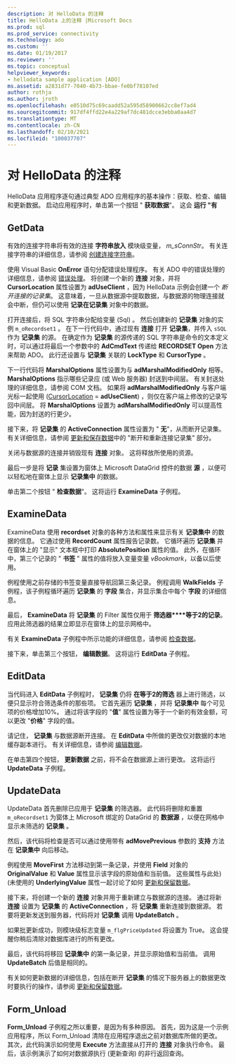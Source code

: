 ```yaml
---
description: 对 HelloData 的注释
title: HelloData 上的注释 |Microsoft Docs
ms.prod: sql
ms.prod_service: connectivity
ms.technology: ado
ms.custom: ''
ms.date: 01/19/2017
ms.reviewer: ''
ms.topic: conceptual
helpviewer_keywords:
- hellodata sample application [ADO]
ms.assetid: a2831d77-7040-4b73-bbae-fe0bf78107ed
author: rothja
ms.author: jroth
ms.openlocfilehash: e0510d75c69caadd52a595d58900662cc8ef7ad4
ms.sourcegitcommit: 917df4ffd22e4a229af7dc481dcce3ebba0aa4d7
ms.translationtype: MT
ms.contentlocale: zh-CN
ms.lasthandoff: 02/10/2021
ms.locfileid: "100037707"
---
```

# <a name="comments-on-hellodata"></a>对 HelloData 的注释
HelloData 应用程序逐句通过典型 ADO 应用程序的基本操作：获取、检查、编辑和更新数据。 启动应用程序时，单击第一个按钮 " **获取数据**"。 这会 **运行 "有**  
  
## <a name="getdata"></a>GetData  
 有效的连接字符串将有效的连接 **字符串放入** 模块级变量， *m_sConnStr*。 有关连接字符串的详细信息，请参阅 [创建连接字符串](./creating-a-connection-string.md)。  
  
 使用 Visual Basic **OnError** 语句分配错误处理程序。 有关 ADO 中的错误处理的详细信息，请参阅 [错误处理](./error-handling.md)。 将创建一个新的 **连接** 对象，并将 **CursorLocation** 属性设置为 **adUseClient** ，因为 HelloData 示例会创建一个 *断开连接的记录集*。 这意味着，一旦从数据源中提取数据，与数据源的物理连接就会中断，但仍可以使用 **记录在记录集** 对象中的数据。  
  
 打开连接后，将 SQL 字符串分配给变量 (Sql) 。 然后创建新的 **记录集** 对象的实例 `m_oRecordset1` 。 在下一行代码中，通过现有 **连接** 打开 **记录集**，并传入 `sSQL` 作为 **记录集** 的源。 在确定作为 **记录集** 的源传递的 SQL 字符串是命令的文本定义时，可以通过将最后一个参数中的 **AdCmdText** 传递给 **RECORDSET Open** 方法来帮助 ADO。 此行还设置与 **记录集** 关联的 **LockType** 和 **CursorType** 。  
  
 下一行代码将 **MarshalOptions** 属性设置为与 **adMarshalModifiedOnly** 相等。 **MarshalOptions** 指示哪些记录应 (或 Web 服务器) 封送到中间层。 有关封送处理的详细信息，请参阅 COM 文档。 如果将 **adMarshalModifiedOnly** 与客户端光标一起使用 ([CursorLocation](../../reference/ado-api/cursorlocation-property-ado.md)  =  **adUseClient**) ，则仅在客户端上修改的记录写回中间层。 将 **MarshalOptions** 设置为 **adMarshalModifiedOnly** 可以提高性能，因为封送的行更少。  
  
 接下来，将 **记录集** 的 **ActiveConnection** 属性设置为 " **无**"，从而断开记录集。 有关详细信息，请参阅 [更新和保存数据](./updating-and-persisting-data.md)中的 "断开和重新连接记录集" 部分。  
  
 关闭与数据源的连接并销毁现有 **连接** 对象。 这将释放所使用的资源。  
  
 最后一步是将 **记录** 集设置为窗体上 Microsoft DataGrid 控件的数据 **源** ，以便可以轻松地在窗体上显示 **记录集中** 的数据。  
  
 单击第二个按钮 " **检查数据**"。 这将运行 **ExamineData** 子例程。  
  
## <a name="examinedata"></a>ExamineData  
 ExamineData 使用 **recordset** 对象的各种方法和属性来显示有关 **记录集中** 的数据的信息。 它通过使用 **RecordCount** 属性报告记录数。 它循环遍历 **记录集** 并在窗体上的 "显示" 文本框中打印 **AbsolutePosition** 属性的值。 此外，在循环中，第三个记录的 " **书签** " 属性的值将放入变量变量 *vBookmark*，以备以后使用。  
  
 例程使用之前存储的书签变量直接导航回第三条记录。 例程调用 **WalkFields** 子例程，该子例程循环遍历 **记录集** 的 **字段** 集合，并显示集合中每个 **字段** 的详细信息。  
  
 最后， **ExamineData** 将 **记录集** 的 Filter 属性仅用于 **筛选器****等于2的记录**。 应用此筛选器的结果立即显示在窗体上的显示网格中。  
  
 有关 **ExamineData** 子例程中所示功能的详细信息，请参阅 [检查数据](./examining-data.md)。  
  
 接下来，单击第三个按钮， **编辑数据**。 这将运行 **EditData** 子例程。  
  
## <a name="editdata"></a>EditData  
 当代码进入 **EditData** 子例程时， **记录集** 仍将 **在等于2的筛选** 器上进行筛选，以便只显示符合筛选条件的那些项。 它首先遍历 **记录集** ，并将 **记录集中** 每个可见项的价格增加10%。 通过将该字段的 "**值**" 属性设置为等于一个新的有效金额，可以更改 "**价格**" 字段的值。  
  
 请记住， **记录集** 与数据源断开连接。 在 **EditData** 中所做的更改仅对数据的本地缓存副本进行。 有关详细信息，请参阅 [编辑数据](./editing-data.md)。  
  
 在单击第四个按钮， **更新数据** 之前，将不会在数据源上进行更改。 这将运行 **UpdateData** 子例程。  
  
## <a name="updatedata"></a>UpdateData  
 UpdateData 首先删除已应用于 **记录集** 的筛选器。 此代码将删除和重置 `m_oRecordset1` 为窗体上 Microsoft 绑定的 DataGrid 的 **数据源** ，以便在网格中显示未筛选的 **记录集** 。  
  
 然后，该代码将检查是否可以通过使用带有 **adMovePrevious** 参数的 **支持** 方法在 **记录集中** 向后移动。  
  
 例程使用 **MoveFirst** 方法移动到第一条记录，并使用 **Field** 对象的 **OriginalValue** 和 **Value** 属性显示该字段的原始值和当前值。 这些属性与此处)  (未使用的 **UnderlyingValue** 属性一起讨论了如何 [更新和保留数据](./updating-and-persisting-data.md)。  
  
 接下来，将创建一个新的 **连接** 对象并用于重新建立与数据源的连接。 通过将新 **连接** 设置为 **记录集** 的 **ActiveConnection** ，将 **记录集** 重新连接到数据源。 若要将更新发送到服务器，代码将对 **记录集** 调用 **UpdateBatch** 。  
  
 如果批更新成功，则模块级标志变量 `m_flgPriceUpdated` 将设置为 True。 这会提醒你稍后清除对数据库进行的所有更改。  
  
 最后，该代码将移回 **记录集中** 的第一条记录，并显示原始值和当前值。 调用 **UpdateBatch** 后值是相同的。  
  
 有关如何更新数据的详细信息，包括在断开 **记录集** 的情况下服务器上的数据更改时要执行的操作，请参阅 [更新和保留数据](./updating-and-persisting-data.md)。  
  
## <a name="form_unload"></a>Form_Unload  
 **Form_Unload** 子例程之所以重要，是因为有多种原因。 首先，因为这是一个示例应用程序，所以 Form_Unload 清除在应用程序退出之前对数据库所做的更改。 其次，此代码演示如何使用 **Execute** 方法直接从打开的 **连接** 对象执行命令。 最后，该示例演示了如何对数据源执行 (更新查询) 的非行返回查询。